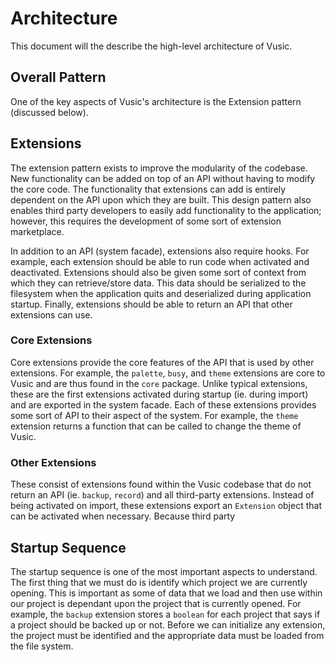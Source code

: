 # Architecture
This document will the describe the high-level architecture of Vusic.

## Overall Pattern
One of the key aspects of Vusic's architecture is the Extension pattern (discussed below).

## Extensions
The extension pattern exists to improve the modularity of the codebase. New functionality can be added on top of an API without having to modify the core code. The functionality that extensions can add is entirely dependent on the API upon which they are built. This design pattern also enables third party developers to easily add functionality to the application; however, this requires the development of some sort of extension marketplace.

In addition to an API (system facade), extensions also require hooks. For example, each extension should be able to run code when activated and deactivated. Extensions should also be given some sort of context from which they can retrieve/store data. This data should be serialized to the filesystem when the application quits and deserialized during application startup. Finally, extensions should be able to return an API that other extensions can use.

### Core Extensions
Core extensions provide the core features of the API that is used by other extensions. For example, the `palette`, `busy`, and `theme` extensions are core to Vusic and are thus found in the `core` package. Unlike typical extensions, these are the first extensions activated during startup (ie. during import) and are exported in the system facade. Each of these extensions provides some sort of API to their aspect of the system. For example, the `theme` extension returns a function that can be called to change the theme of Vusic.

### Other Extensions
These consist of extensions found within the Vusic codebase that do not return an API (ie. `backup`, `record`) and all third-party extensions. Instead of being activated on import, these extensions export an `Extension` object that can be activated when necessary. Because third party

## Startup Sequence
The startup sequence is one of the most important aspects to understand. The first thing that we must do is identify which project we are currently opening. This is important as some of data that we load and then use within our project is dependant upon the project that is currently opened. For example, the `backup` extension stores a `boolean` for each project that says if a project should be backed up or not. Before we can initialize any extension, the project must be identified and the appropriate data must be loaded from the file system.